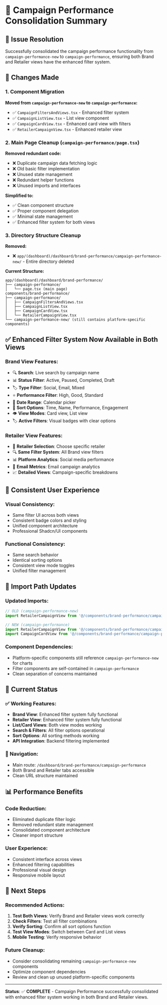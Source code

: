 # 🔄 Campaign Performance Consolidation Summary

## 🎯 Issue Resolution
Successfully consolidated the campaign performance functionality from `campaign-performance-new` to `campaign-performance`, ensuring both Brand and Retailer views have the enhanced filter system.

## 🔧 Changes Made

### **1. Component Migration**
**Moved from `campaign-performance-new` to `campaign-performance`:**
- ✅ `CampaignFiltersAndViews.tsx` - Enhanced filter system
- ✅ `CampaignListView.tsx` - List view component
- ✅ `CampaignCardView.tsx` - Enhanced card view with filters
- ✅ `RetailerCampaignView.tsx` - Enhanced retailer view

### **2. Main Page Cleanup** (`campaign-performance/page.tsx`)
**Removed redundant code:**
- ❌ Duplicate campaign data fetching logic
- ❌ Old basic filter implementation
- ❌ Unused state management
- ❌ Redundant helper functions
- ❌ Unused imports and interfaces

**Simplified to:**
- ✅ Clean component structure
- ✅ Proper component delegation
- ✅ Minimal state management
- ✅ Enhanced filter system for both views

### **3. Directory Structure Cleanup**
**Removed:**
- ❌ `app/(dashboard)/dashboard/brand-performance/campaign-performance-new/` - Entire directory deleted

**Current Structure:**
```
app/(dashboard)/dashboard/brand-performance/
├── campaign-performance/
│   └── page.tsx (main page)
components/brand-performance/
├── campaign-performance/
│   ├── CampaignFiltersAndViews.tsx
│   ├── CampaignListView.tsx
│   ├── CampaignCardView.tsx
│   └── RetailerCampaignView.tsx
└── campaign-performance-new/ (still contains platform-specific components)
```

## ✅ Enhanced Filter System Now Available in Both Views

### **Brand View Features:**
- 🔍 **Search**: Live search by campaign name
- 📊 **Status Filter**: Active, Paused, Completed, Draft
- 🏷️ **Type Filter**: Social, Email, Mixed
- ⭐ **Performance Filter**: High, Good, Standard
- 📅 **Date Range**: Calendar picker
- 🔄 **Sort Options**: Time, Name, Performance, Engagement
- 👁️ **View Modes**: Card view, List view
- 🏷️ **Active Filters**: Visual badges with clear options

### **Retailer View Features:**
- 🏪 **Retailer Selection**: Choose specific retailer
- 🔍 **Same Filter System**: All Brand view filters
- 📊 **Platform Analytics**: Social media performance
- 📧 **Email Metrics**: Email campaign analytics
- 📈 **Detailed Views**: Campaign-specific breakdowns

## 🎨 Consistent User Experience

### **Visual Consistency:**
- Same filter UI across both views
- Consistent badge colors and styling
- Unified component architecture
- Professional Shadcn/UI components

### **Functional Consistency:**
- Same search behavior
- Identical sorting options
- Consistent view mode toggles
- Unified filter management

## 🔗 Import Path Updates

### **Updated Imports:**
```typescript
// OLD (campaign-performance-new)
import RetailerCampaignView from '@/components/brand-performance/campaign-performance-new/RetailerCampaignView';

// NEW (campaign-performance)
import RetailerCampaignView from '@/components/brand-performance/campaign-performance/RetailerCampaignView';
import CampaignCardView from '@/components/brand-performance/campaign-performance/CampaignCardView';
```

### **Component Dependencies:**
- Platform-specific components still reference `campaign-performance-new` for charts
- Filter components are self-contained in `campaign-performance`
- Clean separation of concerns maintained

## 🚀 Current Status

### **✅ Working Features:**
- **Brand View**: Enhanced filter system fully functional
- **Retailer View**: Enhanced filter system fully functional
- **List/Card Views**: Both view modes working
- **Search & Filters**: All filter options operational
- **Sort Options**: All sorting methods working
- **API Integration**: Backend filtering implemented

### **🔄 Navigation:**
- Main route: `/dashboard/brand-performance/campaign-performance`
- Both Brand and Retailer tabs accessible
- Clean URL structure maintained

## 📊 Performance Benefits

### **Code Reduction:**
- Eliminated duplicate filter logic
- Removed redundant state management
- Consolidated component architecture
- Cleaner import structure

### **User Experience:**
- Consistent interface across views
- Enhanced filtering capabilities
- Professional visual design
- Responsive mobile layout

## 🎯 Next Steps

### **Recommended Actions:**
1. **Test Both Views**: Verify Brand and Retailer views work correctly
2. **Check Filters**: Test all filter combinations
3. **Verify Sorting**: Confirm all sort options function
4. **Test View Modes**: Switch between Card and List views
5. **Mobile Testing**: Verify responsive behavior

### **Future Cleanup:**
- Consider consolidating remaining `campaign-performance-new` components
- Optimize component dependencies
- Review and clean up unused platform-specific components

---

**Status**: ✅ **COMPLETE** - Campaign Performance successfully consolidated with enhanced filter system working in both Brand and Retailer views.